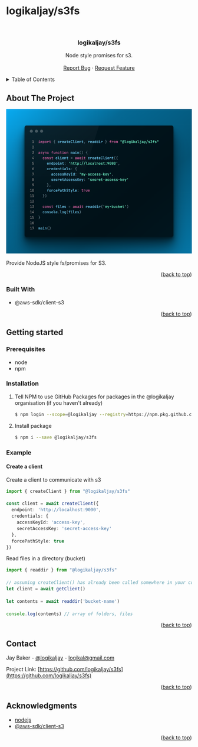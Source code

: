 # logikaljay/s3fs

<div id="top"></div>

<br />
<div align="center">

  <h3 align="center">logikaljay/s3fs</h3>

  <p align="center">
    Node style promises for s3.
    <br />
    <br />
    <a href="https://github.com/logikaljay/s3fs/issues">Report Bug</a>
    ·
    <a href="https://github.com/logikaljay/s3fs/issues">Request Feature</a>
  </p>
</div>

<!-- TABLE OF CONTENTS -->
<details>
  <summary>Table of Contents</summary>
  <ol>
    <li>
      <a href="#about-the-project">About The Project</a>
      <ul>
        <li><a href="#built-with">Built With</a></li>
      </ul>
    </li>
    <li>
      <a href="#getting-started">Getting Started</a>
      <ul>
        <li><a href="#prerequisites">Prerequisites</a></li>
        <li><a href="#installation">Installation</a></li>
        <li><a href="#example">Example</a></li>
      </ul>
    </li>
    <li><a href="#contact">Contact</a></li>
    <li><a href="#acknowledgments">Acknowledgments</a></li>
  </ol>
</details>

<!-- ABOUT THE PROJECT -->
## About The Project

[![Screenshot][product-screenshot]](https://s3fs.logikaljay.vercel.app)

Provide NodeJS style fs/promises for S3.

<p align="right">(<a href="#top">back to top</a>)</p>

<!-- Built with -->
### Built With

* @aws-sdk/client-s3

<p align="right">(<a href="#top">back to top</a>)</p>


<!-- Getting started -->
## Getting started

### Prerequisites
* node
* npm

### Installation
1. Tell NPM to use GitHub Packages for packages in the @logikaljay organisation (if you haven't already)
    ```bash
    $ npm login --scope=@logikaljay --registry=https://npm.pkg.github.com
    ```
2. Install package
    ```bash
    $ npm i --save @logikaljay/s3fs
    ```

### Example

#### Create a client

Create a client to communicate with s3

```ts
import { createClient } from "@logikaljay/s3fs"

const client = await createClient({
  endpoint: 'http://localhost:9000',
  credentials: {
    accessKeyId: 'access-key',
    secretAccessKey: 'secret-access-key'
  },
  forcePathStyle: true
})
```

Read files in a directory (bucket)
```ts
import { readdir } from "@logikaljay/s3fs"

// assuming createClient() has already been called somewhere in your code.
let client = await getClient()

let contents = await readdir('bucket-name')

console.log(contents) // array of folders, files

```

<p align="right">(<a href="#top">back to top</a>)</p>

<!-- CONTACT -->
## Contact

Jay Baker - [@logikaljay](https://twitter.com/logikaljay) - logikal@gmail.com

Project Link: [https://github.com/logikaljay/s3fs](https://github.com/logikaljay/s3fs)

<p align="right">(<a href="#top">back to top</a>)</p>



<!-- ACKNOWLEDGMENTS -->
## Acknowledgments

* [nodejs](https://nodejs.org/en/)
* [@aws-sdk/client-s3](https://github.com/aws/aws-sdk-js-v3/tree/main/clients/client-s3)

<p align="right">(<a href="#top">back to top</a>)</p>


<!-- MARKDOWN LINKS & IMAGES -->
[contributors-shield]: https://img.shields.io/github/contributors/logikaljay/s3fs.svg?style=for-the-badge
[contributors-url]: https://github.com/logikaljay/s3fs/graphs/contributors
[forks-shield]: https://img.shields.io/github/forks/logikaljay/s3fs.svg?style=for-the-badge
[forks-url]: https://github.com/logikaljay/s3fs/network/members
[stars-shield]: https://img.shields.io/github/stars/logikaljay/s3fs.svg?style=for-the-badge
[stars-url]: https://github.com/logikaljay/s3fs/stargazers
[issues-shield]: https://img.shields.io/github/issues/logikaljay/s3fs.svg?style=for-the-badge
[issues-url]: https://github.com/logikaljay/s3fs/issues
[license-shield]: https://img.shields.io/github/license/logikaljay/s3fs.svg?style=for-the-badge
[license-url]: https://github.com/logikaljay/s3fs/blob/master/LICENSE.txt
[product-screenshot]: https://raw.githubusercontent.com/logikaljay/s3fs/master/screenshot.png